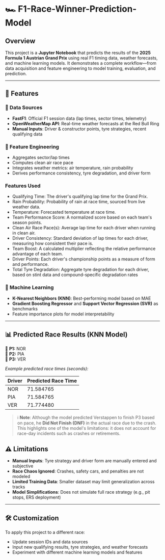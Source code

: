 # 🏎️ F1-Race-Winner-Prediction-Model

## Overview

This project is a **Jupyter Notebook** that predicts the results of the **2025 Formula 1 Austrian Grand Prix** using real F1 timing data, weather forecasts, and machine learning models. It demonstrates a complete workflow—from data acquisition and feature engineering to model training, evaluation, and prediction.

---

## 🚀 Features

### 📡 Data Sources

- **FastF1**: Official F1 session data (lap times, sector times, telemetry)
- **OpenWeatherMap API**: Real-time weather forecasts at the Red Bull Ring
- **Manual Inputs**: Driver & constructor points, tyre strategies, recent qualifying data

### 🔧 Feature Engineering

- Aggregates sector/lap times
- Computes clean air race pace
- Integrates weather metrics: air temperature, rain probability
- Derives performance consistency, tyre degradation, and driver form

### Features Used
- Qualifying Time: The driver's qualifying lap time for the Grand Prix.
- Rain Probability: Probability of rain at race time, sourced from live weather data.
- Temperature: Forecasted temperature at race time.
- Team Performance Score: A normalized score based on each team's season points.
- Clean Air Race Pace(s): Average lap time for each driver when running in clean air.
- Driver Consistency: Standard deviation of lap times for each driver, measuring how consistent their pace is.
- Team Boost: A calculated multiplier reflecting the relative performance advantage of each team.
- Driver Points: Each driver's championship points as a measure of form and performance.
- Total Tyre Degradation: Aggregate tyre degradation for each driver, based on stint data and compound-specific degradation rates

### 🤖 Machine Learning

- **K-Nearest Neighbors (KNN)**: Best-performing model based on MAE
- **Gradient Boosting Regressor** and **Support Vector Regression (SVR)** as benchmarks
- Feature importance plots for model interpretability

---

## 📊 Predicted Race Results (KNN Model)
🥇 **P1:** NOR  
🥈 **P2:** PIA  
🥉 **P3:** VER 

*Example predicted race times (seconds):*

| Driver | Predicted Race Time|
|--------|--------------------|
| NOR    | 71.584765          |
| PIA    | 71.584765          |
| VER    | 71.774480          |

> ℹ️ **Note**: Although the model predicted Verstappen to finish P3 based on pace, he **Did Not Finish (DNF)** in the actual race due to the crash. This highlights one of the model's limitations: it does not account for race-day incidents such as crashes or retirements.


## ⚠️ Limitations

- **Manual Inputs**: Tyre strategy and driver form are manually entered and subjective
- **Race Chaos Ignored**: Crashes, safety cars, and penalties are not modeled
- **Limited Training Data**: Smaller dataset may limit generalization across tracks
- **Model Simplifications**: Does not simulate full race strategy (e.g., pit stops, ERS deployment)

---

## 🛠️ Customization

To apply this project to a different race:

- Update session IDs and data sources
- Input new qualifying results, tyre strategies, and weather forecasts
- Experiment with different machine learning models and features






